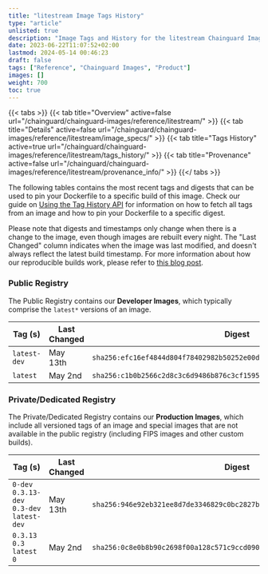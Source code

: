 ```yaml
---
title: "litestream Image Tags History"
type: "article"
unlisted: true
description: "Image Tags and History for the litestream Chainguard Image"
date: 2023-06-22T11:07:52+02:00
lastmod: 2024-05-14 00:46:23
draft: false
tags: ["Reference", "Chainguard Images", "Product"]
images: []
weight: 700
toc: true
---
```


{{< tabs >}}
{{< tab title="Overview" active=false url="/chainguard/chainguard-images/reference/litestream/" >}}
{{< tab title="Details" active=false url="/chainguard/chainguard-images/reference/litestream/image_specs/" >}}
{{< tab title="Tags History" active=true url="/chainguard/chainguard-images/reference/litestream/tags_history/" >}}
{{< tab title="Provenance" active=false url="/chainguard/chainguard-images/reference/litestream/provenance_info/" >}}
{{</ tabs >}}

The following tables contains the most recent tags and digests that can be used to pin your Dockerfile to a specific build of this image. Check our guide on [Using the Tag History API](/chainguard/chainguard-images/using-the-tag-history-api/) for information on how to fetch all tags from an image and how to pin your Dockerfile to a specific digest.

Please note that digests and timestamps only change when there is a change to the image, even though images are rebuilt every night. The "Last Changed" column indicates when the image was last modified, and doesn't always reflect the latest build timestamp. For more information about how our reproducible builds work, please refer to [this blog post](https://www.chainguard.dev/unchained/reproducing-chainguards-reproducible-image-builds).

### Public Registry
The Public Registry contains our **Developer Images**, which typically comprise the `latest*` versions of an image.

| Tag (s)       | Last Changed | Digest                                                                    |
|---------------|--------------|---------------------------------------------------------------------------|
|  `latest-dev` | May 13th     | `sha256:efc16ef4844d804f78402982b50252e00d3c518792914ecf715f034ff97946ba` |
|  `latest`     | May 2nd      | `sha256:c1b0b2566c2d8c3c6d9486b876c3cf1595c09478f2c565b7f37693479fc77c41` |


### Private/Dedicated Registry
The Private/Dedicated Registry contains our **Production Images**, which include all versioned tags of an image and special images that are not available in the public registry (including FIPS images and other custom builds).

| Tag (s)                                      | Last Changed | Digest                                                                    |
|----------------------------------------------|--------------|---------------------------------------------------------------------------|
|  `0-dev` `0.3.13-dev` `0.3-dev` `latest-dev` | May 13th     | `sha256:946e92eb321ee8d7de3346829c0bc2827b3a45ddf6c4e424981f956e54bf8dff` |
|  `0.3.13` `0.3` `latest` `0`                 | May 2nd      | `sha256:0c8e0b8b90c2698f00a128c571c9ccd0908b238e6f477b560363815a39013f8b` |

